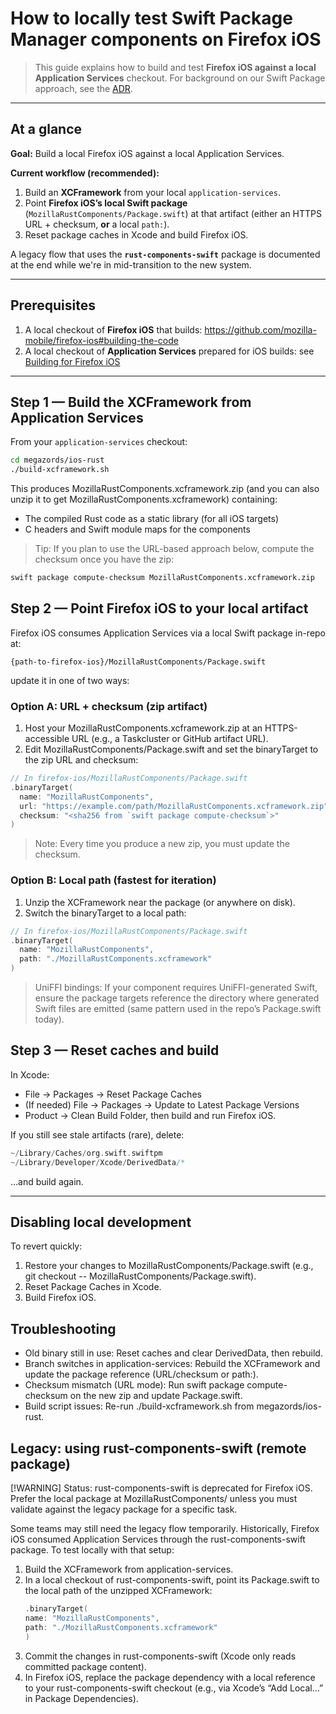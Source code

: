 # How to locally test Swift Package Manager components on Firefox iOS

> This guide explains how to build and test **Firefox iOS against a local Application Services** checkout.
> For background on our Swift Package approach, see the [ADR](../adr/0003-swift-packaging.md).

---

## At a glance

**Goal:** Build a local Firefox iOS against a local Application Services.

**Current workflow (recommended):**

1. Build an **XCFramework** from your local `application-services`.
2. Point **Firefox iOS’s local Swift package** (`MozillaRustComponents/Package.swift`) at that artifact (either an HTTPS URL + checksum, **or** a local `path:`).
3. Reset package caches in Xcode and build Firefox iOS.

A legacy flow that uses the **`rust-components-swift`** package is documented at the end while we're in mid-transition to the new system.

---

## Prerequisites

1. A local checkout of **Firefox iOS** that builds: <https://github.com/mozilla-mobile/firefox-ios#building-the-code>
2. A local checkout of **Application Services** prepared for iOS builds: see [Building for Firefox iOS](../building.md#building-for-firefox-ios)

---

## Step 1 — Build the XCFramework from Application Services

From your `application-services` checkout:

```bash
cd megazords/ios-rust
./build-xcframework.sh
```

This produces MozillaRustComponents.xcframework.zip (and you can also unzip it to get MozillaRustComponents.xcframework) containing:

- The compiled Rust code as a static library (for all iOS targets)
- C headers and Swift module maps for the components

> Tip: If you plan to use the URL-based approach below, compute the checksum once you have the zip:

```bash
swift package compute-checksum MozillaRustComponents.xcframework.zip
```

## Step 2 — Point Firefox iOS to your local artifact

Firefox iOS consumes Application Services via a local Swift package in-repo at:

```
{path-to-firefox-ios}/MozillaRustComponents/Package.swift
```

update it in one of two ways:

### Option A: URL + checksum (zip artifact)

1. Host your MozillaRustComponents.xcframework.zip at an HTTPS-accessible URL (e.g., a Taskcluster or GitHub artifact URL).
2. Edit MozillaRustComponents/Package.swift and set the binaryTarget to the zip URL and checksum:

```swift
// In firefox-ios/MozillaRustComponents/Package.swift
.binaryTarget(
  name: "MozillaRustComponents",
  url: "https://example.com/path/MozillaRustComponents.xcframework.zip",
  checksum: "<sha256 from `swift package compute-checksum`>"
)
```

> Note: Every time you produce a new zip, you must update the checksum.

### Option B: Local path (fastest for iteration)

1. Unzip the XCFramework near the package (or anywhere on disk).
2. Switch the binaryTarget to a local path:

```swift
// In firefox-ios/MozillaRustComponents/Package.swift
.binaryTarget(
  name: "MozillaRustComponents",
  path: "./MozillaRustComponents.xcframework"
)
```

> UniFFI bindings: If your component requires UniFFI-generated Swift, ensure the package targets reference the directory where generated Swift files are emitted (same pattern used in the repo’s Package.swift today).

## Step 3 — Reset caches and build

In Xcode:

- File → Packages → Reset Package Caches
- (If needed) File → Packages → Update to Latest Package Versions
- Product → Clean Build Folder, then build and run Firefox iOS.

If you still see stale artifacts (rare), delete:

```swift
~/Library/Caches/org.swift.swiftpm
~/Library/Developer/Xcode/DerivedData/*
```

…and build again.

---

## Disabling local development

To revert quickly:

1. Restore your changes to MozillaRustComponents/Package.swift (e.g., git checkout -- MozillaRustComponents/Package.swift).
2. Reset Package Caches in Xcode.
3. Build Firefox iOS.

## Troubleshooting

- Old binary still in use: Reset caches and clear DerivedData, then rebuild.
- Branch switches in application-services: Rebuild the XCFramework and update the package reference (URL/checksum or path:).
- Checksum mismatch (URL mode): Run swift package compute-checksum on the new zip and update Package.swift.
- Build script issues: Re-run ./build-xcframework.sh from megazords/ios-rust.

## Legacy: using rust-components-swift (remote package)

[!WARNING]
Status: rust-components-swift is deprecated for Firefox iOS. Prefer the local package at MozillaRustComponents/ unless you must validate against the legacy package for a specific task.

Some teams may still need the legacy flow temporarily. Historically, Firefox iOS consumed Application Services through the rust-components-swift package. To test locally with that setup:

1. Build the XCFramework from application-services.
2. In a local checkout of rust-components-swift, point its Package.swift to the local path of the unzipped XCFramework:
   ```swift
   .binaryTarget(
   name: "MozillaRustComponents",
   path: "./MozillaRustComponents.xcframework"
   )
   ```
3. Commit the changes in rust-components-swift (Xcode only reads committed package content).
4. In Firefox iOS, replace the package dependency with a local reference to your rust-components-swift checkout (e.g., via Xcode’s “Add Local…” in Package Dependencies).
